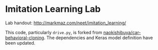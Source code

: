 # Imitation Learning Lab

Lab handout: http://markmaz.com/neet/imitation_learning/

This code, particularly `drive.py`, is forked from [naokishibuya/car-behavioral-cloning](https://github.com/naokishibuya/car-behavioral-cloning/). The dependencies and Keras model definition have been updated.